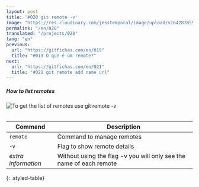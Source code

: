 ```yaml
---
layout: post
title: '#020 git remote -v'
image: "https://res.cloudinary.com/jesstemporal/image/upload/v1642878597/gitfichas/en/020/thumbnail_ea8qhq.jpg"
permalink: "/en/020"
translated: "/projects/020"
lang: "en"
previous:
  url: "https://gitfichas.com/en/019"
  title: "#019 O que é um remote?"
next:
  url: "https://gitfichas.com/en/021"
  title: "#021 git remote add name url"
---
```

##### How to list remotes

<img alt="To get the list of remotes use git remote -v" src="https://res.cloudinary.com/jesstemporal/image/upload/v1642878597/gitfichas/en/020/full_vimfra.jpg"><br><br>

| Command | Description |
|---------|-------------|
| `remote` | Command to manage remotes |
| `-v` | Flag to show remote details |
| _extra information_ | Without using the flag -v you will only see the name of each remote |
{: .styled-table}
